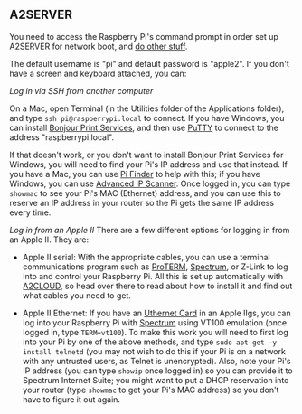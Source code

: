 ## A2SERVER

You need to access the Raspberry Pi's command prompt in order set up A2SERVER
for network boot, and [do other stuff](a2server_commands.md).

The default username is "pi" and default password is "apple2". If you
don't have a screen and keyboard attached, you can:


_Log in via SSH from another computer_

On a Mac, open Terminal (in the Utilities folder of the Applications folder),
and type `ssh pi@raspberrypi.local` to connect. If you have Windows, you can
install [Bonjour Print Services][1], and then use [PuTTY][2] to connect to the
address "raspberrypi.local".

If that doesn't work, or you don't want to install Bonjour Print Services
for Windows, you will need to find your Pi's IP address and use that instead.
If you have a Mac, you can use [Pi Finder][3] to help with this; if you have
Windows, you can use [Advanced IP Scanner][4]. Once logged in, you can type
`showmac` to see your Pi's MAC (Ethernet) address, and you can use this to
reserve an IP address in your router so the Pi gets the same IP address every
time.


_Log in from an Apple II_
There are a few different options for logging in from an Apple II. They are:

* Apple II serial: With the appropriate cables, you can use a terminal
  communications program such as [ProTERM][5], [Spectrum][6], or Z-Link
  to log into and control your Raspberry Pi. All this is set up
  automatically with [A2CLOUD][7], so head over there to read about how
  to install it and find out what cables you need to get.


* Apple II Ethernet: If you have an [Uthernet Card][8] in an Apple IIgs, you
  can log into your Raspberry Pi with [Spectrum][6] using VT100 emulation
  (once logged in, type `TERM=vt100`). To make this work you will need to
  first log into your Pi by one of the above methods, and type `sudo apt-get
  -y install telnetd` (you may not wish to do this if your Pi is on a network
  with any untrusted users, as Telnet is unencrypted). Also, note your Pi's
  IP address (you can type `showip` once logged in) so you can provide it to
  Spectrum Internet Suite; you might want to put a DHCP reservation into your
  router (type `showmac` to get your Pi's MAC address) so you don't have to
  figure it out again.


[1]: http://support.apple.com/kb/dl999
[2]: http://www.chiark.greenend.org.uk/~sgtatham/putty/
[3]: http://ivanx.com/raspberrypi/files/PiFinder.zip
[4]: http://www.advanced-ip-scanner.com
[5]: http://lostclassics.apple2.info/downloads/?dl_cat=11
[6]: http://www.wannop.info/speccie/Site/Speccies_Home_Pages.html
[7]: http://appleii.ivanx.com/a2cloud/
[8]: http://a2retrosystems.com

